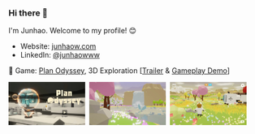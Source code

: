 ### Hi there 👋

I'm Junhao. Welcome to my profile! 😊

- Website: [junhaow.com](https://junhaow.com)
- LinkedIn: [@junhaowww](https://www.linkedin.com/in/junhaowww/)

👾 Game: [Plan Odyssey](https://github.com/forkercat/StorageBaseWithoutCatNotice/blob/main/PlanOdyssey/%5BCS-526%5D%20Final%20Report.pdf), 3D Exploration [[Trailer](https://www.youtube.com/watch?v=TfVEHG0-VgU&ab_channel=Forkercat) & [Gameplay Demo](https://www.youtube.com/watch?v=Ie9Xrx9ZmJM&t=40s&ab_channel=Forkercat)]

<p align="left">
     <img src="resources/plan-odyssey-3.jpg" width="30%" alt="Plan Odyssey - Home">&nbsp;
     <img src="resources/plan-odyssey-1.jpg" width="30%" alt="Plan Odyssey - Waterfall">&nbsp;
     <img src="resources/plan-odyssey-5.jpg" width="30%" alt="Plan Odyssey - Andoria">
</p>

<!--
**forkercat/forkercat** is a ✨ _special_ ✨ repository because its `README.md` (this file) appears on your GitHub profile.

Here are some ideas to get you started:

- 🔭 I’m currently working on ...
- 🌱 I’m currently learning ...
- 👯 I’m looking to collaborate on ...
- 🤔 I’m looking for help with ...
- 💬 Ask me about ...
- 📫 How to reach me: ...
- 😄 Pronouns: ...
- ⚡ Fun fact: ...
-->
